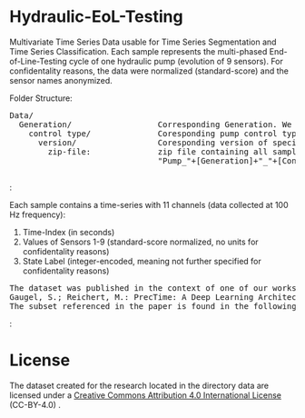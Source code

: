 # Hydraulic-EoL-Testing
Multivariate Time Series Data usable for Time Series Segmentation and Time Series Classification. Each sample represents the multi-phased End-of-Line-Testing cycle of one hydraulic pump (evolution of 9 sensors). For confidentality reasons, the data were normalized (standard-score) and the sensor names anonymized.

Folder Structure:
<pre>
Data/
  Generation/                  Corresponding Generation. We have data from 2 generations (Generation A, Generation B)
    control type/              Coresponding pump control type. We have 3 different control types (Direct Control (DC), Proportional Control (PC), Speed-based Control (SC) )
      version/                 Coresponding version of specific control type. Only relevant for Generation A DC-pumps, where we have 3 version (V35, V36, V38)
        zip-file:              zip file containing all samples of the specific version. One Sample has the following name format:
                               "Pump_"+[Generation]+"_"+[Control Type]+[Version]+"_"+[ID]+".csv"<br />
</pre>:                                    
                                    
 
                                    
Each sample contains a time-series with 11 channels (data collected at 100 Hz frequency):
1. Time-Index (in seconds)
2. Values of Sensors 1-9 (standard-score normalized, no units for confidentality reasons)
3. State Label (integer-encoded, meaning not further specified for confidentality reasons)

<pre>
The dataset was published in the context of one of our works:
Gaugel, S.; Reichert, M.: PrecTime: A Deep Learning Architecture for Exact Time Series Segmentation and its Application to Hydraulic End-Of-Line Testing, 2022
The subset referenced in the paper is found in the following path: Data/Generation A/DC
</pre>:  

# License 
The dataset created for the research located in the directory data are licensed under a [Creative Commons Attribution 4.0 International License](https://creativecommons.org/licenses/by/4.0/) (CC-BY-4.0) .



